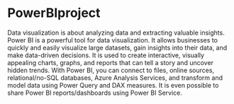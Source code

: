 # PowerBIproject

Data visualization is about analyzing data and extracting valuable insights. Power BI is a powerful tool for data visualization. It allows businesses to quickly and easily visualize large datasets, gain insights into their data, and make data-driven decisions. It is used to create interactive, visually appealing charts, graphs, and reports that can tell a story and uncover hidden trends.
With Power BI, you can connect to files, online sources, relational/no-SQL databases, Azure Analysis Services, and transform and model data using Power Query and DAX measures. It is even possible to share Power BI reports/dashboards using Power BI Service.
